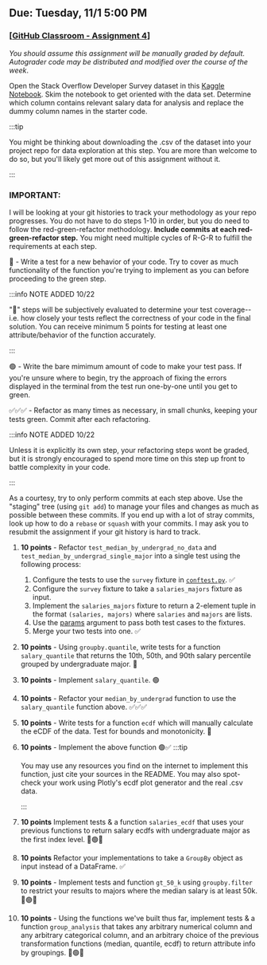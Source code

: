 ## Due: Tuesday, 11/1 5:00 PM

### [[GitHub Classroom - Assignment 4](https://classroom.github.com/a/3RHutrBD)]

*You should assume this assignment will be manually graded by default. Autograder code may be distributed and modified over the course of the week*.

Open the Stack Overflow Developer Survey dataset in this [Kaggle Notebook](https://www.kaggle.com/code/razamh/stack-overflow-developer-survey-analysis). Skim the notebook to get oriented with the data set. Determine which column contains relevant salary data for analysis and replace the dummy column names in the starter code.

:::tip

You might be thinking about downloading the .csv of the dataset into your project repo for data exploration at this step. You are more than welcome to do so, but you'll likely get more out of this assignment without it.

:::

### IMPORTANT:

I will be looking at your git histories to track your methodology as your repo progresses. You do not have to do steps 1-10 in order, but you do need to follow the red-green-refactor methodology. **Include commits at each red-green-refactor step.** You might need multiple cycles of R-G-R to fulfill the requirements at each step.

🔴 - Write a test for a new behavior of your code. Try to cover as much functionality of the function you're trying to implement as you can before proceeding to the green step.

:::info NOTE ADDED 10/22

"🔴" steps will be subjectively evaluated to determine your test coverage--i.e. how closely your tests reflect the correctness of your code in the final solution. You can receive minimum 5 points for testing at least one attribute/behavior of the function accurately.

:::

🟢 - Write the bare mimimum amount of code to make your test pass. If you're unsure where to begin, try the approach of fixing the errors displayed in the terminal from the test run one-by-one until you get to green.

✅✅✅ - Refactor as many times as necessary, in small chunks, keeping your tests green. Commit after each refactoring. 

:::info NOTE ADDED 10/22

Unless it is explicitly its own step, your refactoring steps wont be graded, but it is strongly encouraged to spend more time on this step up front to battle complexity in your code.

:::

As a courtesy, try to only perform commits at each step above. Use the "staging" tree (using `git add`) to manage your files and changes as much as possible between these commits. If you end up with a lot of stray commits, look up how to do a `rebase` or `squash` with your commits. I may ask you to resubmit the assignment if your git history is hard to track.


1. **10 points** - Refactor `test_median_by_undergrad_no_data` and `test_median_by_undergrad_single_major` into a single test using the following process:
    1. Configure the tests to use the `survey` fixture in [`conftest.py`](https://docs.pytest.org/en/6.2.x/fixture.html#conftest-py-sharing-fixtures-across-multiple-files). ✅
    2. Configure the `survey` fixture to take a `salaries_majors` fixture as input.
    3. Implement the `salaries_majors` fixture to return a 2-element tuple in the format `(salaries, majors)` where `salaries` and `majors` are lists. 
    4. Use the [params](https://docs.pytest.org/en/latest/how-to/fixtures.html#parametrizing-fixtures) argument to pass both test cases to the fixtures. 
    5. Merge your two tests into one. ✅


2. **10 points** - Using `groupby.quantile`, write tests for a function `salary_quantile` that returns the 10th, 50th, and 90th salary percentile grouped by undergraduate major. 🔴
3. **10 points** - Implement `salary_quantile`. 🟢
4. **10 points** - Refactor your `median_by_undergrad` function to use the `salary_quantile` function above. ✅✅✅

5. **10 points** - Write tests for a function `ecdf` which will manually calculate the eCDF of the data. Test for bounds and monotonicity. 🔴
 

6. **10 points** - Implement the above function 🟢✅
    :::tip

    You may use any resources you find on the internet to implement this function, just cite your sources in the README. You may also spot-check your work using Plotly's ecdf plot generator and the real .csv data.

    :::


7. **10 points** Implement tests & a function `salaries_ecdf` that uses your previous functions to return salary ecdfs with undergraduate major as the first index level. 🔴🟢✅

8. **10 points** Refactor your implementations to take a `GroupBy` object as input instead of a DataFrame. ✅

9. **10 points** - Implement tests and function `gt_50_k` using `groupby.filter` to restrict your results to majors where the median salary is at least 50k. 🔴🟢✅

10. **10 points** - Using the functions we've built thus far, implement tests & a function `group_analysis` that takes any arbitrary numerical column and any arbitrary categorical column, and an arbitrary choice of the previous transformation functions (median, quantile, ecdf) to return attribute info by groupings. 🔴🟢✅